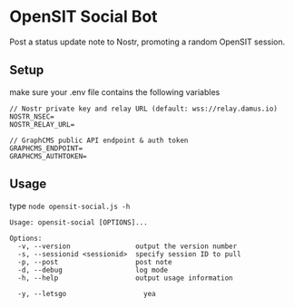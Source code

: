 # OpenSIT Social Bot

Post a status update note to Nostr, promoting a random OpenSIT session.

## Setup

make sure your .env file contains the following variables

    // Nostr private key and relay URL (default: wss://relay.damus.io)
    NOSTR_NSEC=
    NOSTR_RELAY_URL=

    // GraphCMS public API endpoint & auth token
    GRAPHCMS_ENDPOINT=
    GRAPHCMS_AUTHTOKEN=


## Usage

type `node opensit-social.js -h`

    Usage: opensit-social [OPTIONS]...

    Options:
      -v, --version                output the version number
      -s, --sessionid <sessionid>  specify session ID to pull
      -p, --post                   post note
      -d, --debug                  log mode
      -h, --help                   output usage information

      -y, --letsgo                   yea
